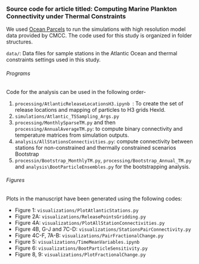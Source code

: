 ### Source code for article titled: Computing Marine Plankton Connectivity under Thermal Constraints


We used [Ocean Parcels](https://oceanparcels.org) to run the simulations with high resolution model data provided by CMCC. The code used for this study is organized in folder structures. 

```data/```: Data files for sample stations in the Atlantic Ocean and thermal constraints settings used in this study. 

###### Programs
Code for the analysis can be used in the following order-

1. ```processing/AtlanticReleaseLocationsH3.ipynb ```: To create the set of release locations and mapping of particles to H3 grids HexId.
2. ```simulations/Atlantic_TSSampling_Args.py```
3. ```processing/MonthlySparseTM.py``` and then ```processing/AnnualAverageTM.py```: to compute binary connectivity and temperature matrices from simulation outputs. 
4. ```analysis/AllStationsConnectivities.py```: compute connectivity between stations for non-constrained and thermally constrained scenarios
 Bootstrap
5. ```processin/Bootstrap_MonthlyTM.py```, ```processing/Bootstrap_Annual_TM.py``` and ```analysis\BootParticleEnsembles.py``` for the bootstrapping analysis.    

###### Figures
Plots in the manuscript have been generated using the following codes:
- Figure 1: ```visualizations/PlotAtlanticStations.py```
- Figure 2A: ```visualizations/ReleasePointsGridding.py```
- Figure 4A: ```visualizations/PlotAllStationConnectivities.py```
- Figure 4B, G-J and 7C-D: ```visualizations/StationsPairConnectivity.py```
- Figure 4C-F, 7A-B: ```visualizations/PairFractionalChange.py```
- Figure 5: ```visualizations/TimeMeanVariables.ipynb```
- Figure 6: ```visualizations/BootParticleSensitivity.py```
- Figure 8, 9: ```visualizations/PlotFractionalChange.py```
